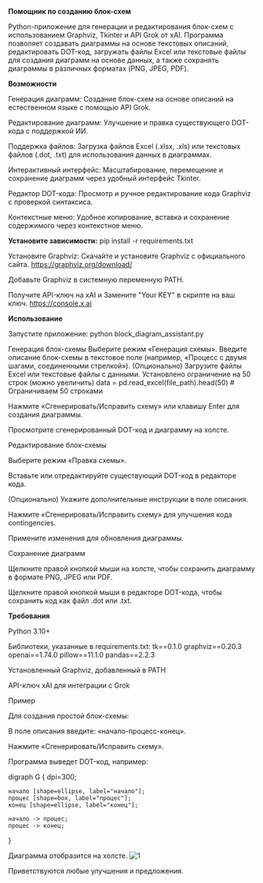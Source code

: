 **Помощник по созданию блок-схем**

Python-приложение для генерации и редактирования блок-схем с использованием Graphviz, Tkinter и API Grok от xAI. Программа позволяет создавать диаграммы на основе текстовых описаний, редактировать DOT-код, загружать файлы Excel или текстовые файлы для создания диаграмм на основе данных, а также сохранять диаграммы в различных форматах (PNG, JPEG, PDF).

**Возможности**

Генерация диаграмм: Создание блок-схем на основе описаний на естественном языке с помощью API Grok.

Редактирование диаграмм: Улучшение и правка существующего DOT-кода с поддержкой ИИ.

Поддержка файлов: Загрузка файлов Excel (.xlsx, .xls) или текстовых файлов (.dot, .txt) для использования данных в диаграммах.

Интерактивный интерфейс: Масштабирование, перемещение и сохранение диаграмм через удобный интерфейс Tkinter.

Редактор DOT-кода: Просмотр и ручное редактирование кода Graphviz с проверкой синтаксиса.

Контекстные меню: Удобное копирование, вставка и сохранение содержимого через контекстное меню.

**Установите зависимости:**
pip install -r requirements.txt

Установите Graphviz:
Скачайте и установите Graphviz с официального сайта.
https://graphviz.org/download/

Добавьте Graphviz в системную переменную PATH.

Получите API-ключ на xAI и Замените "Your KEY" в скрипте на ваш ключ.
https://console.x.ai

**Использование**

Запустите приложение:
python block_diagram_assistant.py

Генерация блок-схемы
Выберите режим «Генерация схемы».
Введите описание блок-схемы в текстовое поле (например, «Процесс с двумя шагами, соединенными стрелкой»).
(Опционально) Загрузите файлы Excel или текстовые файлы с данными.
Установлено ограничение на 50 строк (можно увеличить)
data = pd.read_excel(file_path).head(50)  # Ограничиваем 50 строками

Нажмите «Сгенерировать/Исправить схему» или клавишу Enter для создания диаграммы.

Просмотрите сгенерированный DOT-код и диаграмму на холсте.

Редактирование блок-схемы

Выберите режим «Правка схемы».

Вставьте или отредактируйте существующий DOT-код в редакторе кода.

(Опционально) Укажите дополнительные инструкции в поле описания.

Нажмите «Сгенерировать/Исправить схему» для улучшения кода contingencies.

Примените изменения для обновления диаграммы.

Сохранение диаграмм

Щелкните правой кнопкой мыши на холсте, чтобы сохранить диаграмму в формате PNG, JPEG или PDF.

Щелкните правой кнопкой мыши в редакторе DOT-кода, чтобы сохранить код как файл .dot или .txt.

**Требования**

Python 3.10+

Библиотеки, указанные в requirements.txt:
tk==0.1.0 
graphviz==0.20.3
openai==1.74.0
pillow==11.1.0
pandas==2.2.3

Установленный Graphviz, добавленный в PATH

API-ключ xAI для интеграции с Grok

Пример

Для создания простой блок-схемы:

В поле описания введите: «начало-процесс-конец».

Нажмите «Сгенерировать/Исправить схему».

Программа выведет DOT-код, например:

digraph G {
    dpi=300;

    начало [shape=ellipse, label="начало"];
    процес [shape=box, label="процес"];
    конец [shape=ellipse, label="конец"];

    начало -> процес;
    процес -> конец;
}

Диаграмма отобразится на холсте.
![1](https://github.com/user-attachments/assets/7091971a-b9d6-4d7b-a2a6-cea650b6b1d8)

Приветствуются любые улучшения и предложения.
